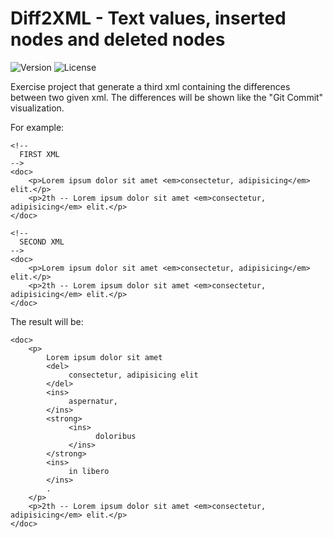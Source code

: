 # Diff2XML - Text values, inserted nodes and deleted nodes

![Version](https://img.shields.io/badge/version-1.0.0-success)
![License](https://img.shields.io/github/license/UnimibSoftEngCourse2022/progetto-questionari-1-dev-team)

Exercise project that generate a third xml containing the differences between two given xml. The differences will be shown like the "Git Commit" visualization.

For example:
```
<!--
  FIRST XML 
-->
<doc>
    <p>Lorem ipsum dolor sit amet <em>consectetur, adipisicing</em> elit.</p>
    <p>2th -- Lorem ipsum dolor sit amet <em>consectetur, adipisicing</em> elit.</p>
</doc>
```

```
<!--
  SECOND XML 
-->
<doc>
    <p>Lorem ipsum dolor sit amet <em>consectetur, adipisicing</em> elit.</p>
    <p>2th -- Lorem ipsum dolor sit amet <em>consectetur, adipisicing</em> elit.</p>
</doc>
```

The result will be:

```
<doc>
    <p>
        Lorem ipsum dolor sit amet 
        <del>
             consectetur, adipisicing elit
        </del>
        <ins>
             aspernatur, 
        </ins>
        <strong>
             <ins>
                   doloribus
             </ins>
        </strong>
        <ins>
             in libero
        </ins>
        .
    </p>
    <p>2th -- Lorem ipsum dolor sit amet <em>consectetur, adipisicing</em> elit.</p>
</doc>
```

